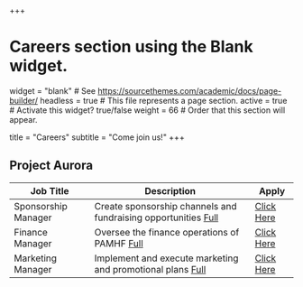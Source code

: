 +++
# Careers section using the Blank widget.
widget = "blank"  # See https://sourcethemes.com/academic/docs/page-builder/
headless = true  # This file represents a page section.
active = true  # Activate this widget? true/false
weight = 66  # Order that this section will appear.

title = "Careers"
subtitle = "Come join us!"
+++
 ## **Project Aurora**

| Job Title            | Description                                       | Apply
| ---------------------| ------------------------------------------------- | ---------
| Sponsorship Manager        | Create sponsorship channels and fundraising opportunities [Full](https://drive.google.com/file/d/1CRvDxK955kh4GCSYwIX8mFO3BJ0Z9NXz/view?usp=sharing) | [Click Here](https://forms.gle/g3Ptckxio442nb6L6)
| Finance Manager        | Oversee the finance operations of PAMHF [Full](https://drive.google.com/file/d/1CRvDxK955kh4GCSYwIX8mFO3BJ0Z9NXz/view?usp=sharing) | [Click Here](https://forms.gle/g3Ptckxio442nb6L6)
|  Marketing Manager        | Implement and execute marketing and promotional plans [Full](https://drive.google.com/file/d/1kRgzEfjK1W0e_oos96MtdRP9sCn8wtz7/view?usp=sharing) | [Click Here](https://forms.gle/g3Ptckxio442nb6L6)


 <!--## **Campus Lightbox**

| Job Title            | Description                                        | Apply
| ---------------------| ------------------------------------------------- | ---------
| Website admin        | tiny description                                  | [Click Here](https://hi.com)

<!--## **Malhar** 

| Job Title      | Description                                   | Apply
| ---------------| -------------------------------------------- | ---------
| Artist         | Build artistic ideas to raise awareness.     | [Click Here](https://hi.com) -->


